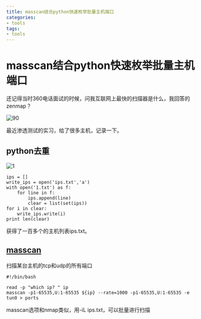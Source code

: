 ```yaml
---
title: masscan结合python快速枚举批量主机端口
categories:
- tools
tags:
- tools
---
```

masscan结合python快速枚举批量主机端口
===

还记得当时360电话面试的时候，问我互联网上最快的扫描器是什么，我回答的zenmap？

![90](https://raw.githubusercontent.com/Whale3070/Whale3070.github.io/master/images/01-11/90.jpeg)

最近渗透测试的实习，给了很多主机，记录一下。

## python去重

![1](https://raw.githubusercontent.com/Whale3070/Whale3070.github.io/master/images/01-11/1.PNG)

```
ips = []
write_ips = open('ips.txt','a')
with open('1.txt') as f:
	for line in f:
		ips.append(line)
		clear = list(set(ips))
for i in clear:
	write_ips.write(i)
print len(clear)
```
获得了一百多个的主机列表ips.txt。

## [masscan](http://www.4hou.com/tools/8251.html)

扫描某台主机的tcp和udp的所有端口
```
#!/bin/bash

read -p "which ip? " ip
masscan -p1-65535,U:1-65535 ${ip} --rate=1000 -p1-65535,U:1-65535 -e tun0 > ports
```
masscan选项和nmap类似，用-iL ips.txt，可以批量进行扫描